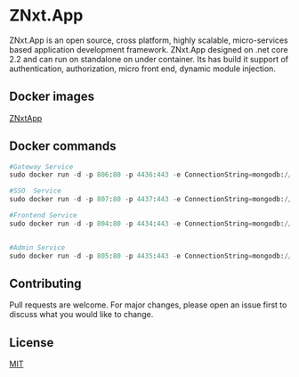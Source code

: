 # ZNxt.App

ZNxt.App is an open source, cross platform, highly scalable, micro-services based application development framework.
ZNxt.App designed on .net core 2.2 and can run on standalone on under container. 
Its has build it support of authentication, authorization, micro front end, dynamic module injection. 


## Docker images 


[ZNxtApp](https://cloud.docker.com/u/choudhurykhanin/repository/docker/choudhurykhanin/znxtapp)

## Docker commands

```python
#Gateway Service
sudo docker run -d -p 806:80 -p 4436:443 -e ConnectionString=mongodb://172.31.22.56:27071 -e DataBaseName=ZNxt_QA_gateway -e AppEndpoint=http://gateway.ZNxt.App -e ApiGatewayEndpoint=http://gateway.ZNxt.App -e SSOUrl=http://sso.ZNxt.App -e  AppSecret=MySecret --restart=always --name znxt-gateway-run  choudhurykhanin/znxtapp:latest

#SSO  Service
sudo docker run -d -p 807:80 -p 4437:443 -e ConnectionString=mongodb://172.31.22.56:27071 -e DataBaseName=ZNxt_QA_SSO -e AppEndpoint=http://sso.znxt.com -e ApiGatewayEndpoint=http://gateway.ZNxt.App -e IsSSO=true -e  AppSecret=MySecret -e RelyingPartyUrls=http://ZNxt.App,http://www.ZNxt.App,http://admin.ZNxt.App,http://www.admin.ZNxt.App,https://localhost:44373 --restart=always --name znxt-sso-run  choudhurykhanin/znxtapp:latest

#Frontend Service
sudo docker run -d -p 804:80 -p 4434:443 -e ConnectionString=mongodb://172.31.22.56:27071 -e DataBaseName=ZNxt_QA_UI -e AppEndpoint=http://ZNxt.App -e ApiGatewayEndpoint=http://gateway.ZNxt.App -e SSOUrl=http://sso.ZNxt.App -e  AppSecret=MySecret --restart=always --name znxt-frontend-run  choudhurykhanin/znxtapp:latest


#Admin Service
sudo docker run -d -p 805:80 -p 4435:443 -e ConnectionString=mongodb://172.31.22.56:27071 -e DataBaseName=ZNxt_QA_Admin -e AppEndpoint=http://admin.ZNxt.App -e ApiGatewayEndpoint=http://gateway.ZNxt.App -e SSOUrl=http://sso.ZNxt.App -e  AppSecret=MySecret --restart=always --name znxt-admin-run  choudhurykhanin/znxtapp:latest
```

## Contributing
Pull requests are welcome. For major changes, please open an issue first to discuss what you would like to change.

## License
[MIT](https://choosealicense.com/licenses/mit/)
